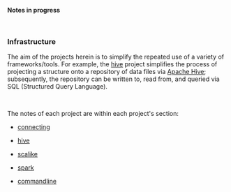 **Notes in progress**

<br>

### Infrastructure

The aim of the projects herein is to simplify the repeated use of a variety of frameworks/tools.  For example,
the [hive](./hive/README.md) project simplifies the process of projecting a structure onto a repository of data files
via [Apache Hive](https://hive.apache.org/); subsequently, the repository can be written to, read from, and queried
via SQL (Structured Query Language).

<br>

The notes of each project are within each project's section:

* [connecting](./connecting/README.md)

* [hive](./hive/README.md)

* [scalike](./scalike/README.md)

* [spark](./spark/README.md)

* [commandline](./commandline/README.md)

